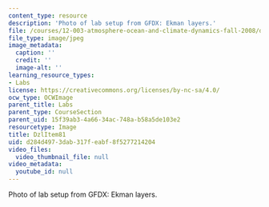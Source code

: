 ```yaml
---
content_type: resource
description: 'Photo of lab setup from GFDX: Ekman layers.'
file: /courses/12-003-atmosphere-ocean-and-climate-dynamics-fall-2008/d284d4973dab317feabf8f5277214204_DzlItem81.jpg
file_type: image/jpeg
image_metadata:
  caption: ''
  credit: ''
  image-alt: ''
learning_resource_types:
- Labs
license: https://creativecommons.org/licenses/by-nc-sa/4.0/
ocw_type: OCWImage
parent_title: Labs
parent_type: CourseSection
parent_uid: 15f39ab3-4a66-34ac-748a-b58a5de103e2
resourcetype: Image
title: DzlItem81
uid: d284d497-3dab-317f-eabf-8f5277214204
video_files:
  video_thumbnail_file: null
video_metadata:
  youtube_id: null
---
```

Photo of lab setup from GFDX: Ekman layers.